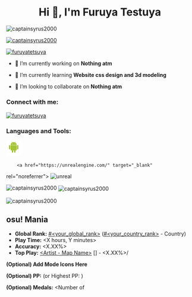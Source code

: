 <h1 align="center">Hi 👋, I'm Furuya Testuya</h1>
<p
 align="left"> <img 
src="https://komarev.com/ghpvc/?username=captainsyrus2000&label=Profile%20views&color=0e75b6&style=flat"
 alt="captainsyrus2000" /> </p>

<p align="left"> 
<a href="https://github.com/ryo-ma/github-profile-trophy"><img 
src="https://github-profile-trophy.vercel.app/?username=captainsyrus2000"
 alt="captainsyrus2000" /></a> </p>

<p 
align="left"> <a href="https://twitter.com/furuyatetsuya" 
target="blank"><img 
src="https://img.shields.io/twitter/follow/furuyatetsuya?logo=twitter&style=for-the-badge"
 alt="furuyatetsuya" /></a> </p>

- 🔭 I’m currently working on **Nothing atm**

- 🌱 I’m currently learning **Website css design and 3d modeling**

- 👯 I’m looking to collaborate on **Nothing atm**

<h3 align="left">Connect with me:</h3>
<p align="left">
<a
 href="https://twitter.com/furuyatetsuya" target="blank"><img 
align="center" 
src="https://raw.githubusercontent.com/rahuldkjain/github-profile-readme-generator/master/src/images/icons/Social/twitter.svg"
 alt="furuyatetsuya" height="30" width="40" /></a>
</p>

<h3 align="left">Languages and Tools:</h3>
<p
 align="left">
        <a href="https://developer.android.com" target="_blank" 
rel="noreferrer">
          <img 
src="https://raw.githubusercontent.com/devicons/devicon/master/icons/android/android-original-wordmark.svg"
 alt="android" width="40" height="40"/>
        </a>
         
        <a href="https://unrealengine.com/" target="_blank" 
rel="noreferrer">
          <img 
src="https://raw.githubusercontent.com/kenangundogan/fontisto/036b7eca71aab1bef8e6a0518f7329f13ed62f6b/icons/svg/brand/unreal-engine.svg"
 alt="unreal" width="40" height="40"/>
        </a>
        </p>

<p><img align="left" 
src="https://github-readme-stats.vercel.app/api/top-langs?username=captainsyrus2000&show_icons=true&locale=en&layout=compact"
 alt="captainsyrus2000" /></p>

<p>&nbsp;<img
 align="center" 
src="https://github-readme-stats.vercel.app/api?username=captainsyrus2000&show_icons=true&locale=en"
 alt="captainsyrus2000" /></p>

<p><img 
align="center" 
src="https://github-readme-streak-stats.herokuapp.com/?user=captainsyrus2000&"
 alt="captainsyrus2000" /></p>

## osu! Mania

* **Global Rank:** [#<your_global_rank>]([https://osu.ppy.sh/users/<username>](https://osu.ppy.sh/users/17015774)) ([#<your_country_rank>](https://osu.ppy.sh/users/<username>/osu/ranks) - Country)
* **Play Time:** <X hours, Y minutes>
* **Accuracy:** <X.XX%>
* **Top Play:** [<Artist - Map Name>](https://osu.ppy.sh/beatmaps/<beatmap_id>) [<Difficulty>] - <X.XX%>/<Y points>

**(Optional) Add Mode Icons Here**

**(Optional) PP:** <Z PP> (or Highest PP: <Z PP>)

**(Optional) Medals:** <Number of
